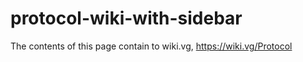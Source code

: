 # protocol-wiki-with-sidebar
The contents of this page contain to wiki.vg, https://wiki.vg/Protocol
